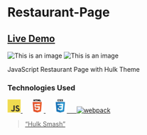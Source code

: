 # Restaurant-Page

## [Live Demo](https://onionpowder01.github.io/Restaurant-Page/)

![This is an image](https://user-images.githubusercontent.com/106592392/203121790-11bd9ab4-e1a5-40dc-ab08-edd2b59f9328.png)
![This is an image](https://user-images.githubusercontent.com/106592392/203121932-31a209e0-e42e-41b3-aa9d-d59f2deb13b9.png)

JavaScript Restaurant Page with Hulk Theme

### Technologies Used

<a href="https://developer.mozilla.org/en-US/docs/Web/JavaScript" target="_blank" rel="noreferrer"> <img src="https://raw.githubusercontent.com/devicons/devicon/master/icons/javascript/javascript-original.svg" alt="javascript" width="30" height="30"/> </a>  &emsp;   <a href="https://www.w3.org/html/" target="_blank" rel="noreferrer"> <img src="https://raw.githubusercontent.com/devicons/devicon/master/icons/html5/html5-original-wordmark.svg" alt="html5" width="30" height="30"/> </a>  &emsp;   <a href="https://www.w3schools.com/css/" target="_blank" rel="noreferrer"> <img src="https://raw.githubusercontent.com/devicons/devicon/master/icons/css3/css3-original-wordmark.svg" alt="css3" width="30" height="30"/>  &emsp; </a> <a href="https://webpack.js.org/" target="_blank" rel="noreferrer"> <img src="https://cdn.icon-icons.com/icons2/2415/PNG/512/webpack_plain_logo_icon_146297.png" alt="webpack" width="30" height="30"/>

> “Hulk Smash” </p>
